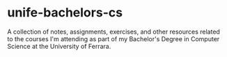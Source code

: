 # unife-bachelors-cs
A collection of notes, assignments, exercises, and other resources related to the courses I'm attending as part of my Bachelor's Degree in Computer Science at the University of Ferrara.

